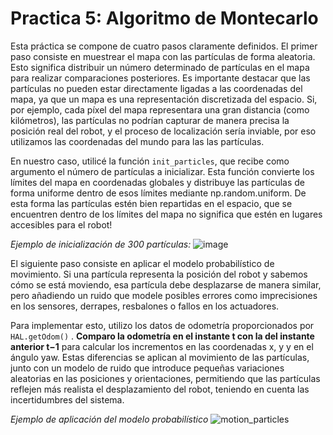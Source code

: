 # Practica 5: Algoritmo de Montecarlo
Esta práctica se compone de cuatro pasos claramente definidos. El primer paso consiste en muestrear el mapa con las partículas de forma aleatoria. Esto significa distribuir un número determinado de partículas en el mapa para realizar comparaciones posteriores. Es importante destacar que las partículas no pueden estar directamente ligadas a las coordenadas del mapa, ya que un mapa es una representación discretizada del espacio. Si, por ejemplo, cada píxel del mapa representara una gran distancia (como kilómetros), las partículas no podrían capturar de manera precisa la posición real del robot, y el proceso de localización sería inviable, por eso utilizamos las coordenadas del mundo para las
las partículas.

En nuestro caso, utilicé la función `init_particles`, que recibe como argumento el número de partículas a inicializar. Esta función convierte los límites del mapa en coordenadas globales y distribuye las partículas de forma uniforme dentro de esos límites mediante np.random.uniform. De esta forma las partículas estén bien repartidas en el espacio, que se encuentren dentro de los límites del mapa no significa que estén en lugares accesibles para el robot!

*Ejemplo de inicialización de 300 partículas:*
![image](https://github.com/user-attachments/assets/d56f476b-f7b5-48f1-abcb-63d07d10f4a2)


El siguiente paso consiste en aplicar el modelo probabilístico de movimiento. Si una partícula representa la posición del robot y sabemos cómo se está moviendo, esa partícula debe desplazarse de manera similar, pero añadiendo un ruido que modele posibles errores como imprecisiones en los sensores, derrapes, resbalones o fallos en los actuadores.

Para implementar esto, utilizo los datos de odometría proporcionados por `HAL.getOdom()` . **Comparo la odometría en el instante t con la del instante anterior t−1** para calcular los incrementos en las coordenadas x, y y en el ángulo yaw. Estas diferencias se aplican al movimiento de las partículas, junto con un modelo de ruido que introduce pequeñas variaciones aleatorias en las posiciones y orientaciones, permitiendo que las partículas reflejen más realista el desplazamiento del robot, teniendo en cuenta las incertidumbres del sistema.

*Ejemplo de aplicación del modelo probabilístico*
![motion_particles](https://github.com/user-attachments/assets/e6921a57-1ea8-485a-9ace-14570b208f62)

